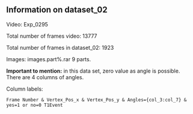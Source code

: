 ## Information on dataset_02

Video: Exp_0295 

Total number of frames video: 13777 

Total number of frames in dataset_02: 1923

Images: images.part%.rar 9 parts. 

**Important to mention:** in this data set, zero value as angle is possible. There are 4 columns of angles. 
  
Column labels:

    Frame Number & Vertex_Pos_x & Vertex_Pos_y & Angles={col_3:col_7} & yes=1 or no=0 T1Event
